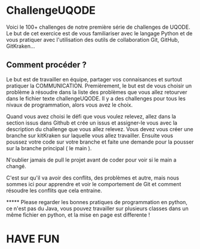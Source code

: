 # ChallengeUQODE
Voici le 100+ challenges de notre première série de challenges de UQODE. Le but de cet exercice est de vous familiariser avec le langage Python et de vous pratiquer avec l'utilisation des outils de collaboration Git, GitHub, GitKraken... 

## Comment procéder ?

Le but est de travailler en équipe, partager vos connaisances et surtout pratiquer la COMMUNICATION. Premièrement, le but est de vous choisir un problème à résoudre dans la liste des problèmes que vous allez retourver dans le fichier texte challengeUQODE. Il y a des challenges pour tous les nivaux de programmation, alors vous avez le choix. 

Quand vous avez choisi le défi que vous voulez relevez, allez dans la section issus dans Github et crée un issus et assigner-le vous avec la description du challenge que vous allez relevez. Vous devez vous créer une branche sur kitKraken sur laquelle vous allez travailler.  Ensuite vous poussez votre code sur votre branche et faite une demande pour la pousser sur la branche principal ( le main ). 

N'oublier jamais de pull le projet avant de coder pour voir si le main a changé.

C'est sur qu'il va avoir des conflits, des problèmes et autre, mais nous sommes ici pour apprendre et voir le comportement de Git et comment résoudre les conflits que cela entraine. 

***** Please regarder les bonnes pratiques de programmation en python, ce n'est pas du Java, vous pouvez travailler sur plusieurs classes dans un même fichier en python, et la mise en page est differente ! 

# HAVE FUN 
